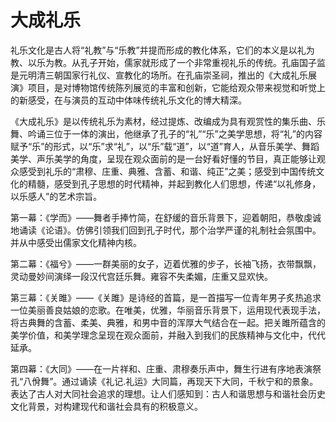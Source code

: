 # 大成礼乐

礼乐文化是古人将“礼教”与“乐教”并提而形成的教化体系，它们的本义是以礼为教、以乐为教。从孔子开始，儒家就形成了一个非常重视礼乐的传统。孔庙国子监是元明清三朝国家行礼仪、宣教化的场所。在孔庙崇圣祠，推出的《大成礼乐展演》项目，是对博物馆传统陈列展览的丰富和创新，它能给观众带来视觉和听觉上的新感受，在与演员的互动中体味传统礼乐文化的博大精深。

《大成礼乐》是以传统礼乐为素材，经过提炼、改编成为具有观赏性的集乐曲、乐舞、吟诵三位于一体的演出，他继承了孔子的“礼”“乐”之美学思想，将“礼”的内容赋予“乐”的形式，以“乐”求“礼”，以“乐”载“道”，以“道”育人，从音乐美学、舞蹈美学、声乐美学的角度，呈现在观众面前的是一台好看好懂的节目，真正能够让观众感受到礼乐的“肃穆、庄重、典雅、含蓄、和谐、纯正”之美；感受到中国传统文化的精髓，感受到孔子思想的时代精神，并起到教化人们思想，传递“以礼修身，以乐感人”的艺术宗旨。

第一幕：《学而》——舞者手捧竹简，在舒缓的音乐背景下，迎着朝阳，恭敬虔诚地诵读《论语》。仿佛引领我们回到孔子时代，那个治学严谨的礼制社会氛围中。并从中感受出儒家文化精神内核。

第二幕：《福兮》——一群美丽的女子，迈着优雅的步子，长袖飞扬，衣带飘飘，灵动曼妙间演绎一段汉代宫廷乐舞。雍容不失柔媚，庄重又显欢快。

第三幕：《关雎》——《关雎》是诗经的首篇，是一首描写一位青年男子炙热追求一位美丽善良姑娘的恋歌。在唯美，优雅，华丽音乐背景下，运用现代表现手法，将古典舞的含蓄、柔美、典雅，和男中音的浑厚大气结合在一起。把关雎所蕴含的美学价值，和美学理念呈现在观众面前，并融入到我们的民族精神与文化中，代代延承。

第四幕：《大同》——在一片祥和、庄重、肃穆奏乐声中，舞生行进有序地表演祭孔“八佾舞”。通过诵读《礼记.礼运》大同篇，再现天下大同，千秋宁和的景象。表达了古人对大同社会追求的理想。让人们感知到：古人和谐思想与和谐社会历史文化背景，对构建现代和谐社会具有的积极意义。